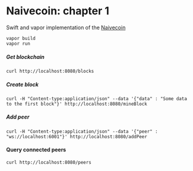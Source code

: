 # Naivecoin: chapter 1
Swift and vapor implementation of the [Naivecoin](https://lhartikk.github.io)

```
vapor build
vapor run
```

##### Get blockchain
```
curl http://localhost:8080/blocks
```

##### Create block
```
curl -H "Content-type:application/json" --data '{"data" : "Some data to the first block"}' http://localhost:8080/mineBlock
``` 

##### Add peer
```
curl -H "Content-type:application/json" --data '{"peer" : "ws://localhost:6001"}' http://localhost:8080/addPeer
```
#### Query connected peers
```
curl http://localhost:8080/peers
```